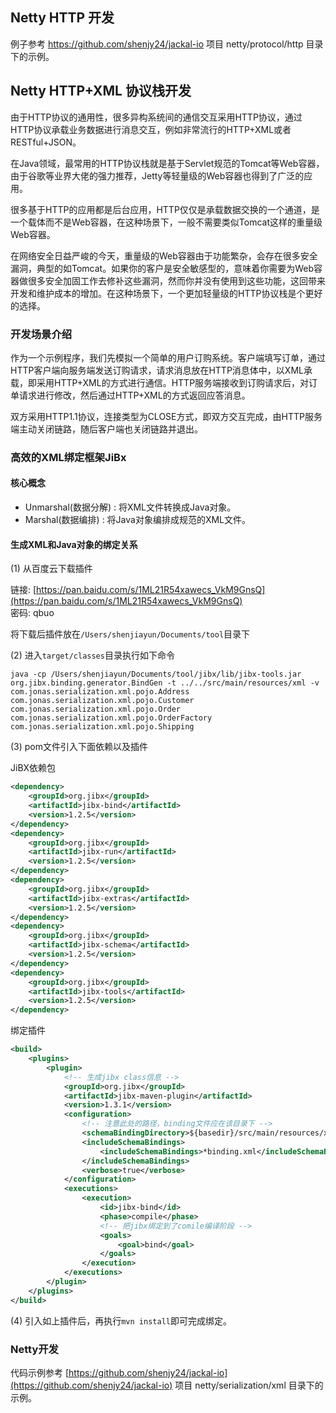 ## Netty HTTP 开发
例子参考 https://github.com/shenjy24/jackal-io 项目 netty/protocol/http 目录下的示例。

## Netty HTTP+XML 协议栈开发
由于HTTP协议的通用性，很多异构系统间的通信交互采用HTTP协议，通过HTTP协议承载业务数据进行消息交互，例如非常流行的HTTP+XML或者RESTful+JSON。

在Java领域，最常用的HTTP协议栈就是基于Servlet规范的Tomcat等Web容器，由于谷歌等业界大佬的强力推荐，Jetty等轻量级的Web容器也得到了广泛的应用。

很多基于HTTP的应用都是后台应用，HTTP仅仅是承载数据交换的一个通道，是一个载体而不是Web容器，在这种场景下，一般不需要类似Tomcat这样的重量级Web容器。

在网络安全日益严峻的今天，重量级的Web容器由于功能繁杂，会存在很多安全漏洞，典型的如Tomcat。如果你的客户是安全敏感型的，意味着你需要为Web容器做很多安全加固工作去修补这些漏洞，然而你并没有使用到这些功能，这回带来开发和维护成本的增加。在这种场景下，一个更加轻量级的HTTP协议栈是个更好的选择。

### 开发场景介绍
作为一个示例程序，我们先模拟一个简单的用户订购系统。客户端填写订单，通过HTTP客户端向服务端发送订购请求，请求消息放在HTTP消息体中，以XML承载，即采用HTTP+XML的方式进行通信。HTTP服务端接收到订购请求后，对订单请求进行修改，然后通过HTTP+XML的方式返回应答消息。

双方采用HTTP1.1协议，连接类型为CLOSE方式，即双方交互完成，由HTTP服务端主动关闭链路，随后客户端也关闭链路并退出。

### 高效的XML绑定框架JiBx
#### 核心概念
- Unmarshal(数据分解) : 将XML文件转换成Java对象。
- Marshal(数据编排) : 将Java对象编排成规范的XML文件。

#### 生成XML和Java对象的绑定关系
(1) 从百度云下载插件  

链接: [https://pan.baidu.com/s/1ML21R54xawecs_VkM9GnsQ](https://pan.baidu.com/s/1ML21R54xawecs_VkM9GnsQ)    
密码: qbuo

将下载后插件放在`/Users/shenjiayun/Documents/tool`目录下

(2) 进入`target/classes`目录执行如下命令

```
java -cp /Users/shenjiayun/Documents/tool/jibx/lib/jibx-tools.jar org.jibx.binding.generator.BindGen -t ../../src/main/resources/xml -v com.jonas.serialization.xml.pojo.Address  com.jonas.serialization.xml.pojo.Customer com.jonas.serialization.xml.pojo.Order com.jonas.serialization.xml.pojo.OrderFactory com.jonas.serialization.xml.pojo.Shipping
```

(3) pom文件引入下面依赖以及插件

JiBX依赖包
```xml
<dependency>
    <groupId>org.jibx</groupId>
    <artifactId>jibx-bind</artifactId>
    <version>1.2.5</version>
</dependency>
<dependency>
    <groupId>org.jibx</groupId>
    <artifactId>jibx-run</artifactId>
    <version>1.2.5</version>
</dependency>
<dependency>
    <groupId>org.jibx</groupId>
    <artifactId>jibx-extras</artifactId>
    <version>1.2.5</version>
</dependency>
<dependency>
    <groupId>org.jibx</groupId>
    <artifactId>jibx-schema</artifactId>
    <version>1.2.5</version>
</dependency>
<dependency>
    <groupId>org.jibx</groupId>
    <artifactId>jibx-tools</artifactId>
    <version>1.2.5</version>
</dependency>
```

绑定插件
```xml
<build>
    <plugins>
        <plugin>
            <!-- 生成jibx class信息 -->
            <groupId>org.jibx</groupId>
            <artifactId>jibx-maven-plugin</artifactId>
            <version>1.3.1</version>
            <configuration>
                <!-- 注意此处的路径，binding文件应在该目录下 --> 
                <schemaBindingDirectory>${basedir}/src/main/resources/xml</schemaBindingDirectory>
                <includeSchemaBindings>
                    <includeSchemaBindings>*binding.xml</includeSchemaBindings>
                </includeSchemaBindings>
                <verbose>true</verbose>
            </configuration>
            <executions>
                <execution>
                    <id>jibx-bind</id>
                    <phase>compile</phase>
                    <!-- 把jibx绑定到了comile编译阶段 -->
                    <goals>
                        <goal>bind</goal>
                    </goals>
                </execution>
            </executions>
        </plugin>
    </plugins>
</build>
```

(4) 引入如上插件后，再执行`mvn install`即可完成绑定。

### Netty开发
代码示例参考 [https://github.com/shenjy24/jackal-io](https://github.com/shenjy24/jackal-io) 项目 netty/serialization/xml 目录下的示例。